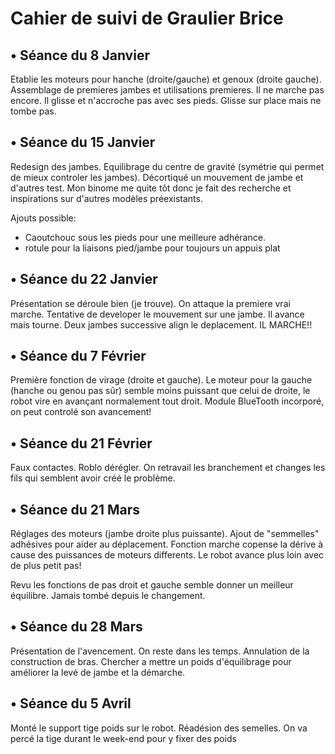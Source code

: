 Cahier de suivi de Graulier Brice
=================================

• Séance du 8 Janvier
----------------------

Etablie les moteurs pour hanche (droite/gauche) et genoux (droite gauche). Assemblage de premieres jambes et utilisations premieres.
Il ne marche pas encore. Il glisse et n'accroche pas avec ses pieds. Glisse sur place mais ne tombe pas.

• Séance du 15 Janvier
-----------------------

Redesign des jambes. Equilibrage du centre de gravité (symétrie qui permet de mieux controler les jambes). Décortiqué un mouvement de jambe et d'autres test. Mon binome me quite tôt donc je fait des recherche et inspirations sur d'autres modèles préexistants.

Ajouts possible: 
 * Caoutchouc sous les pieds pour une meilleure adhérance. 
 * rotule pour la liaisons pied/jambe pour toujours un appuis plat
 
 • Séance du 22 Janvier
 -----------------------

Présentation se déroule bien (je trouve). On attaque la premiere vrai marche.
Tentative de developer le mouvement sur une jambe. Il avance mais tourne.
Deux jambes successive align le deplacement. 
IL MARCHE!!

• Séance du 7 Février
---------------------

Première fonction de virage (droite et gauche). Le moteur pour la gauche (hanche ou genou pas sûr) semble moins puissant que celui de droite, le robot vire en avançant normalement tout droit. Module BlueTooth incorporé, on peut controlé son avancement!

• Séance du 21 Février
----------------------

Faux contactes. Roblo dérégler. On retravail les branchement et changes les fils qui semblent avoir créé le problème.


• Séance du 21 Mars
-------------------

Réglages des moteurs (jambe droite plus puissante). Ajout de "semmelles" adhésives pour aider au déplacement. Fonction marche copense la dérive à cause des puissances de moteurs differents. Le robot avance plus loin avec de plus petit pas! 

Revu les fonctions de pas droit et gauche semble donner un meilleur équilibre. Jamais tombé depuis le changement.


• Séance du 28 Mars
-------------------

Présentation de l'avencement. On reste dans les temps. Annulation de la construction de bras. Chercher a mettre un poids d'équilibrage pour améliorer la levé de jambe et la démarche. 

• Séance du 5 Avril
-------------------

Monté le support tige poids sur le robot. Réadésion des semelles. On va percé la tige durant le week-end pour y fixer des poids

